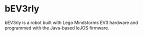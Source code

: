 # bEV3rly
bEV3rly is a robot built with Lego Mindstorms EV3 hardware and programmed with the Java-based leJOS firmware.
